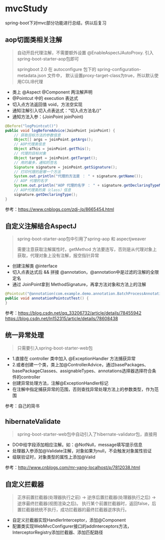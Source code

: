# mvcStudy
spring-boot下对mvc部分功能进行总结，供以后复习

## aop切面类相关注解

> 自动开启代理注解，不需要额外设置 @EnableAspectJAutoProxy.
> 引入spring-boot-starter-aop包即可
> 
> springboot 2.0 在 autoconfigure 包下的 spring-configuration-metadata.json 文件中，
> 默认设置proxy-target-class为true，所以默认使用CGLIB代理

* 类上 @Aspect @Component 两注解声明
* @Pointcut 中的 execution 表达式
* 切入点方法返回值 void，方法空实现
* 通知注解引入切入点表达式："切入点方法名()"
* 通知方法入参：(JoinPoint joinPoint)

```java
@Before("logPointcut()")
public void logBeforeAdvice(JoinPoint joinPoint) {
    // 获取目标方法的参数信息
    Object[] args = joinPoint.getArgs();
    // AOP代理类信息
    Object aThis = joinPoint.getThis();
    // 代理的目标对象
    Object target = joinPoint.getTarget();
    // 用的最多，通知的签名
    Signature signature = joinPoint.getSignature();
    // 打印代理的是哪一个方法
    System.out.println("代理的方法是 ： " + signature.getName());
    // AOP 代理的名字
    System.out.println("AOP 代理的名字 ： " + signature.getDeclaringTypeName());
    // AOP代理类的类（class）信息
    signature.getDeclaringType();
}
```

参考：https://www.cnblogs.com/zdj-/p/8665454.html

## 自定义注解结合AspectJ

> spring-boot-starter-aop包中引用了spring-aop 和 aspectjweaver
> 
> 需要注意获取注解属性时，getMethod 方法要连写，否则是从代理对象上获取，代理对象上没有注解，报空指针异常

* 创建注解类 @interface
* 切入点表达式后 && 拼接 @annotation，@annotation中是过滤的注解的全限定名
* 通过 JoinPoint拿到 MethodSignature，再拿方法对象和方法上的注解

```java
@Pointcut("@annotation(com.example.demo.annotation.BatchProcessAnnotation)")
public void annotationPointcutTest() {
}
```

参考：https://blog.csdn.net/qq_33206732/article/details/78455942    
https://blog.csdn.net/ln152315/article/details/78608438


## 统一异常处理
> 只需要引入spring-boot-starter-web包

* 1.直接在 controller 类中加入 @ExceptionHandler 方法捕获异常
* 2.或者创建一个类，类上加@ControllerAdvice，通过basePackages、basePackageClasses、assignableTypes、annotations选择器选择符合条件的controller
* 创建异常处理方法，注解@ExceptionHandler标记
* 在注解中指定捕获异常的范围，否则查找异常处理方法上的参数类型，作为范围

参考：自己的简书

## hibernateValidate

> spring-boot-starter-web包中自动引入了hibernate-validator包，直接用

* DO中给字段添加相应注解。如：@NotNull，message填写提示信息
* 处理器入参添加@Validate注解，对象如果为null，不会触发对象属性验证
* 级联验证时，对象类型的属性上添加@Valid

参考：http://www.cnblogs.com/mr-yang-localhost/p/7812038.html


## 自定义拦截器

> 正序前置拦截器(处理器执行之前) -> 逆序后置拦截器(处理器执行之后) -> 逆序最终拦截器(视图渲染之后)。
> 执行某个前置拦截器时，返回false，后置拦截器统统不执行，成功拦截器的最终拦截器逆序执行。

* 自定义拦截器实现HandlerInterceptor，添加@Component
* 配置类实现WebMvcConfigurer接口的addInterceptors方法， InterceptorRegistry添加拦截器、添加匹配路径